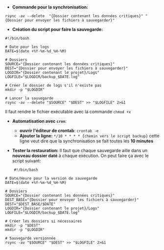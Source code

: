 
- **Commande pour la synchronisation:**
```
rsync -av --delete  "{Dossier contenant les données critiques}" "{Dossier pour envoyer les fichiers à sauvegarder}"
```

- **Création du script pour faire la sauvegarde:**
```
#!/bin/bash

# Date pour les logs
DATE=$(date +%Y-%m-%d_%H-%M)

# Dossiers
SOURCE="{Dossier contenant les données critiques}"
DEST="{Dossier pour envoyer les fichiers à sauvegarder}"
LOGDIR="{Dossier contenant le projet}/Logs"
LOGFILE="$LOGDIR/backup_$DATE.log"

# Créer le dossier de logs s'il n'existe pas
mkdir -p "$LOGDIR"

# Lancer la sauvegarde
rsync -av --delete "$SOURCE" "$DEST" >> "$LOGFILE" 2>&1

```

Il faut rendre le fichier exécutable avec la commande `chmod +x` 

- **Automatisation avec `cron`**:
    - **ouvrir l'éditeur de crontab**: `crontab -e`
    - **Ajouter la ligne:** `*/10 * * * * {chemin vers le script backup}`
        cette ligne veut dire que la synchronisation se fait toutes les **10 minutes**

- **Tester la restauration:**
    Il faut que chaque sauvegarde aille dans un **nouveau dossier daté** à chaque exécution. On peut faire ça avec le script suivant:
```
    #!/bin/bash

# Date/Heure pour la version de sauvegarde
DATE=$(date +%Y-%m-%d_%H-%M)

# Dossiers
SOURCE="{Dossier contenant les données critiques}"
DEST_BASE="{Dossier pour envoyer les fichiers à sauvegarder}"
DEST="$DEST_BASE/$DATE"
LOGDIR="{Dossier contenant le projet}/Logs"
LOGFILE="$LOGDIR/backup_$DATE.log"

# Créer les dossiers si nécessaires
mkdir -p "$DEST"
mkdir -p "$LOGDIR"

# Sauvegarde versionnée
rsync -av "$SOURCE" "$DEST" >> "$LOGFILE" 2>&1

```

